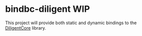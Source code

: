 # bindbc-diligent WIP

This project will provide both static and dynamic bindings to the [DiligentCore](https://github.com/DiligentGraphics/DiligentCore) library.

